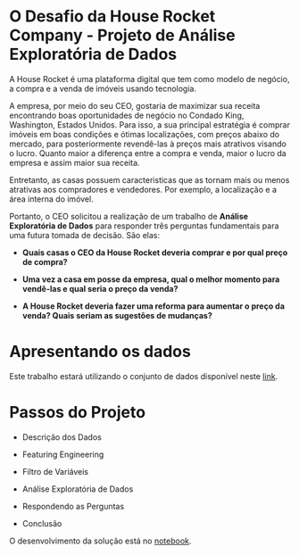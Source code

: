 # O Desafio da House Rocket Company - Projeto de Análise Exploratória de Dados

A House Rocket é uma plataforma digital que tem como modelo de negócio, a compra e a venda de imóveis usando tecnologia.

A empresa, por meio do seu CEO, gostaria de maximizar sua receita encontrando boas oportunidades de negócio no Condado King, Washington, Estados Unidos. Para isso, a sua principal estratégia é comprar imóveis em boas condições e ótimas localizações, com preços abaixo do mercado, para posteriormente revendê-las à preços mais atrativos visando o lucro. Quanto maior a diferença entre a compra e venda, maior o lucro da empresa e assim maior sua receita.

Entretanto, as casas possuem caracteristicas que as tornam mais ou menos atrativas aos compradores e vendedores. Por exemplo, a localização e a área interna do imóvel.

Portanto, o CEO solicitou a realização de um trabalho de **Análise Exploratória de Dados** para responder três perguntas fundamentais para uma futura tomada de decisão. São elas:

- **Quais casas o CEO da House Rocket deveria comprar e por qual preço de compra?**


- **Uma vez a casa em posse da empresa, qual o melhor momento para vendê-las e qual seria o preço da venda?**


- **A House Rocket deveria fazer uma reforma para aumentar o preço da venda? Quais seriam as sugestões de mudanças?**


# Apresentando os dados

Este trabalho estará utilizando o conjunto de dados disponível neste [link](https://www.kaggle.com/harlfoxem/housesalesprediction).


# Passos do Projeto

- Descrição dos Dados

- Featuring Engineering

- Filtro de Variáveis

- Análise Exploratória de Dados

- Respondendo as Perguntas

- Conclusão

O desenvolvimento da solução está no [notebook](https://github.com/nickolasdias/houserocketcompany/blob/master/house_rocket.ipynb).
